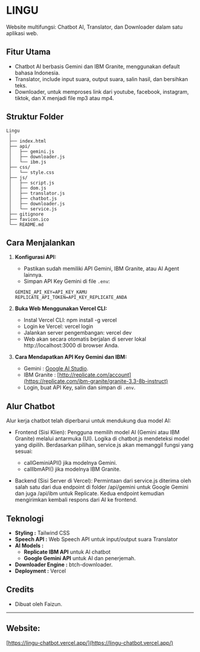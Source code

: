 # LINGU

Website multifungsi: Chatbot AI, Translator, dan Downloader dalam satu aplikasi web.

## Fitur Utama

- Chatbot AI berbasis Gemini dan IBM Granite, menggunakan default bahasa Indonesia.
- Translator, include input suara, output suara, salin hasil, dan bersihkan teks.
- Downloader, untuk memproses link dari youtube, facebook, instagram, tiktok, dan X menjadi file mp3 atau mp4.

## Struktur Folder

```
Lingu   
 │   
 ├── index.html  
 ├── api/ 
 │   ├── gemini.js   
 │   ├── downloader.js   
 │   └── ibm.js   
 ├── css/   
 │   └── style.css   
 ├── js/   
 │   ├── script.js   
 │   ├── dom.js   
 │   ├── translator.js   
 │   ├── chatbot.js   
 │   ├── downloader.js   
 │   └── service.js   
 ├── gitignore 
 ├── favicon.ico 
 └── README.md 
```

## Cara Menjalankan

1. **Konfigurasi API:**
   - Pastikan sudah memiliki API Gemini, IBM Granite, atau AI Agent lainnya.
   - Simpan API Key Gemini di file `.env`:
    ```
    GEMINI_API_KEY=API_KEY_KAMU
    REPLICATE_API_TOKEN=API_KEY_REPLICATE_ANDA
    ```
   
2. **Buka Web Menggunakan Vercel CLI:**
   - Instal Vercel CLI: npm install -g vercel
   - Login ke Vercel: vercel login
   - Jalankan server pengembangan: vercel dev
   - Web akan secara otomatis berjalan di server lokal http://localhost:3000 di browser Anda.
   
3. **Cara Mendapatkan API Key Gemini dan IBM:**
   - Gemini : [Google AI Studio](https://aistudio.google.com/app/apikey).
   - IBM Granite : [http://replicate.com/account](https://replicate.com/ibm-granite/granite-3.3-8b-instruct)
   - Login, buat API Key, salin dan simpan di `.env`.

## Alur Chatbot

Alur kerja chatbot telah diperbarui untuk mendukung dua model AI:
  - Frontend (Sisi Klien):
     Pengguna memilih model AI (Gemini atau IBM Granite) melalui antarmuka (UI). Logika di chatbot.js mendeteksi model yang dipilih.
     Berdasarkan pilihan, service.js akan memanggil fungsi yang sesuai:
     - callGeminiAPI() jika modelnya Gemini.
     - callIbmAPI() jika modelnya IBM Granite.
  
  - Backend (Sisi Server di Vercel):
     Permintaan dari service.js diterima oleh salah satu dari dua endpoint di folder /api/gemini untuk Google Gemini dan juga /api/ibm untuk Replicate.
     Kedua endpoint kemudian mengirimkan kembali respons dari AI ke frontend.
    
## Teknologi

- **Styling :** Tailwind CSS
- **Speech API :** Web Speech API untuk input/output suara Translator
- **AI Models :**
  - **Replicate IBM API** untuk AI chatbot
  - **Google Gemini API** untuk AI dan penerjemah.
- **Downloader Engine :** btch-downloader.
- **Deployment :** Vercel
  
## Credits
- Dibuat oleh Faizun.

---

## Website: 
[https://lingu-chatbot.vercel.app/](https://lingu-chatbot.vercel.app/)

